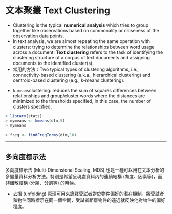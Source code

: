 # 文本聚叢 Text Clustering



- Clustering is the typical **numerical analysis** which tries to group together like observations based on commonality or closeness of the observation data points. 
- In text analysis, we are almost repeating the same operation with clusters: trying to determine the relationships between word usage across a document. **Text clustering** refers to the task of identifying the clustering structure of a corpus of text documents and assigning documents to the identified cluster(s). 
- 常用的方法：Two typical types of clustering algorithms, i.e., connectivity-based clustering (a.k.a., hierarchical clustering) and centroid-based clustering (e.g., k-means clustering).
* `k-means`clustering: reduces the sum of squares differences between relationships and group/cluster words where the distances are minimized to the thresholds specified, in this case, the number of clusters specified.




```r
> library(stats)
> mymeans <- kmeans(dtm,5)
> mymeans
```



```r
> freq <- findFreqTerms(dtm,10)
```


---
## 多向度標示法 

多向度標示法 (Multi-Dimensional Scaling, MDS) 也是一種可以用在文本分析的多變量資料分析方法。特別是希望呈現處資料內的連續結構 (向度、因素等)，而非離散結構 (分類、分割等) 的時候。





- 去摺 (unfolding) 原理可用來詮釋受試者對於物件偏好的潛在機制。將受試者和物件同時標示在同一個空間，受試者距離物件的遠近就反映他對物件的偏好程度。








